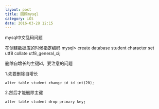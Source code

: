 ```yaml
---
layout: post
title: 回顾mysql
category: iOS
date: 2016-03-28 12:15
---
```


mysql中文乱码问题

在创建数据库的时候指定编码
mysql> create database student character set utf8 collate utf8_general_ci;

删除自增长的主键id，要注意的问题

1.先要删除自增长

```
alter table student change id id int(20);
```

2.然后才能删除主键

```
alter table student drop primary key;
```